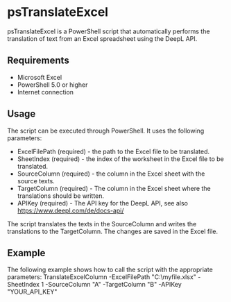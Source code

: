 # psTranslateExcel
psTranslateExcel is a PowerShell script that automatically performs the translation of text from an Excel spreadsheet using the DeepL API.

## Requirements
- Microsoft Excel
- PowerShell 5.0 or higher
- Internet connection

## Usage
The script can be executed through PowerShell. It uses the following parameters:
- ExcelFilePath (required) - the path to the Excel file to be translated.
- SheetIndex (required) - the index of the worksheet in the Excel file to be translated.
- SourceColumn (required) - the column in the Excel sheet with the source texts.
- TargetColumn (required) - The column in the Excel sheet where the translations should be written.
- APIKey (required) - The API key for the DeepL API, see also https://www.deepl.com/de/docs-api/

The script translates the texts in the SourceColumn and writes the translations to the TargetColumn. The changes are saved in the Excel file.

## Example
The following example shows how to call the script with the appropriate parameters:
        TranslateExcelColumn -ExcelFilePath "C:\myfile.xlsx" -SheetIndex 1 -SourceColumn "A" -TargetColumn "B" -APIKey "YOUR_API_KEY"
